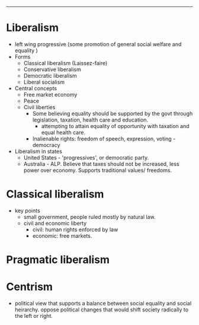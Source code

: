 



---------------------------------------------------


# Liberalism
- left wing progressive (some promotion of general social welfare and equality )
- Forms
    + Classical liberalism (Laissez-faire)
    + Conservative liberalism
    + Democratic liberalism
    + Liberal socialism
- Central concepts
    + Free market economy
    + Peace
    + Civil liberties
        * Some believing equality should be supported by the govt through legislation, taxation, health care and education.
            - attempting to attain equality of opportunity with taxation and equal health care.
        * Inalienable rights: freedom of speech, expression, voting - democracy
- Liberalism in states
    + United States - 'progressives', or democratic party.
    + Australia - ALP. Believe that taxes should not be increased, less power over economy. Supports traditional values/ freedoms. 

# Classical liberalism
- key points
    + small government, people ruled mostly by natural law.
    + civil and economic liberty
        * civil: human rights enforced by law
        * economic: free markets.   

# Pragmatic liberalism


# Centrism 
- political view that supports a balance between social equality and social heirarchy. oppose political changes that would shift society radically to the left or right. 
